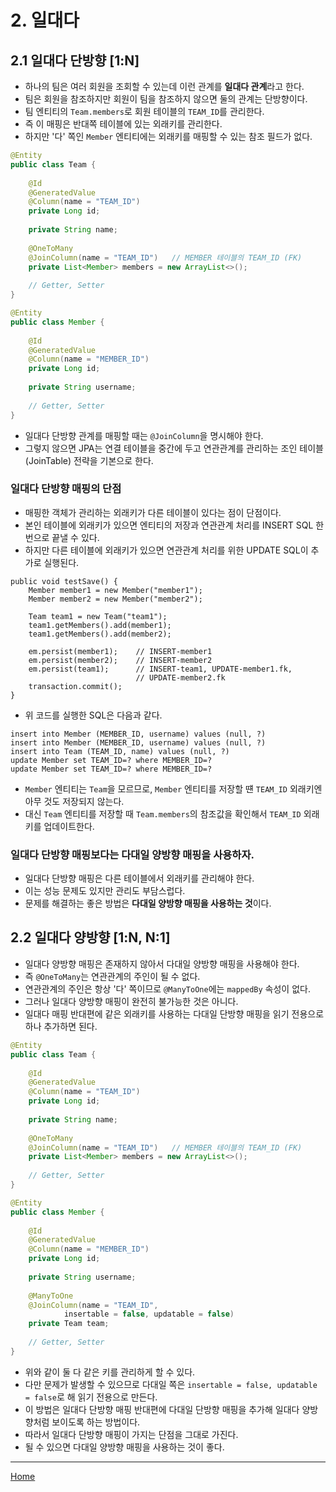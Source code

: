 # 2. 일대다

## 2.1 일대다 단방향 [1:N]

- 하나의 팀은 여러 회원을 조회할 수 있는데 이런 관계를 **일대다 관계**라고 한다.
- 팀은 회원을 참조하지만 회원이 팀을 참조하지 않으면 둘의 관계는 단방향이다.
- 팀 엔티티의 `Team.members`로 회원 테이블의 `TEAM_ID`를 관리한다.
- 즉 이 매핑은 반대쪽 테이블에 있는 외래키를 관리한다.
- 하지만 '다' 쪽인 `Member` 엔티티에는 외래키를 매핑할 수 있는 참조 필드가 없다.

```java
@Entity
public class Team {
    
    @Id
    @GeneratedValue
    @Column(name = "TEAM_ID")
    private Long id;
    
    private String name;
    
    @OneToMany
    @JoinColumn(name = "TEAM_ID")   // MEMBER 테이블의 TEAM_ID (FK)
    private List<Member> members = new ArrayList<>();
    
    // Getter, Setter
}
```

```java
@Entity
public class Member {
    
    @Id
    @GeneratedValue
    @Column(name = "MEMBER_ID")
    private Long id;
    
    private String username;
    
    // Getter, Setter
}
```

- 일대다 단방향 관계를 매핑할 때는 `@JoinColumn`을 명시해야 한다.
- 그렇지 않으면 JPA는 연결 테이블을 중간에 두고 연관관계를 관리하는 조인 테이블(JoinTable) 전략을 기본으로 한다.


### 일대다 단방향 매핑의 단점

- 매핑한 객체가 관리하는 외래키가 다른 테이블이 있다는 점이 단점이다.
- 본인 테이블에 외래키가 있으면 엔티티의 저장과 연관관계 처리를 INSERT SQL 한 번으로 끝낼 수 있다.
- 하지만 다른 테이블에 외래키가 있으면 연관관계 처리를 위한 UPDATE SQL이 추가로 실행된다.

```
public void testSave() {
    Member member1 = new Member("member1");
    Member member2 = new Member("member2");
    
    Team team1 = new Team("team1");
    team1.getMembers().add(member1);
    team1.getMembers().add(member2);
    
    em.persist(member1);    // INSERT-member1
    em.persist(member2);    // INSERT-member2
    em.persist(team1);      // INSERT-team1, UPDATE-member1.fk,
                            // UPDATE-member2.fk
    transaction.commit();
}
```

- 위 코드를 실행한 SQL은 다음과 같다.

```
insert into Member (MEMBER_ID, username) values (null, ?)
insert into Member (MEMBER_ID, username) values (null, ?)
insert into Team (TEAM_ID, name) values (null, ?)
update Member set TEAM_ID=? where MEMBER_ID=?
update Member set TEAM_ID=? where MEMBER_ID=?
```

- `Member` 엔티티는 `Team`을 모르므로, `Member` 엔티티를 저장할 떈 `TEAM_ID` 외래키엔 아무 것도 저장되지 않는다.
- 대신 `Team` 엔티티를 저장할 때 `Team.members`의 참조값을 확인해서 `TEAM_ID` 외래키를 업데이트한다.

### 일대다 단방향 매핑보다는 다대일 양방향 매핑을 사용하자.

- 일대다 단방향 매핑은 다른 테이블에서 외래키를 관리해야 한다.
- 이는 성능 문제도 있지만 관리도 부담스럽다.
- 문제를 해결하는 좋은 방법은 **다대일 양방향 매핑을 사용하는 것**이다.


## 2.2 일대다 양방향 [1:N, N:1]

- 일대다 양방향 매핑은 존재하지 않아서 다대일 양방향 매핑을 사용해야 한다.
- 즉 `@OneToMany`는 연관관계의 주인이 될 수 없다.
- 연관관계의 주인은 항상 '다' 쪽이므로 `@ManyToOne`에는 `mappedBy` 속성이 없다.
- 그러나 일대다 양방향 매핑이 완전히 불가능한 것은 아니다.
- 일대다 매핑 반대편에 같은 외래키를 사용하는 다대일 단방향 매핑을 읽기 전용으로 하나 추가하면 된다.

```java
@Entity
public class Team {
    
    @Id
    @GeneratedValue
    @Column(name = "TEAM_ID")
    private Long id;
    
    private String name;
    
    @OneToMany
    @JoinColumn(name = "TEAM_ID")   // MEMBER 테이블의 TEAM_ID (FK)
    private List<Member> members = new ArrayList<>();
    
    // Getter, Setter
}
```

```java
@Entity
public class Member {
    
    @Id
    @GeneratedValue
    @Column(name = "MEMBER_ID")
    private Long id;
    
    private String username;
    
    @ManyToOne
    @JoinColumn(name = "TEAM_ID", 
            insertable = false, updatable = false)
    private Team team;
    
    // Getter, Setter
}
```

- 위와 같이 둘 다 같은 키를 관리하게 할 수 있다.
- 다만 문제가 발생할 수 있으므로 다대일 쪽은 `insertable = false, updatable = false`로 해 읽기 전용으로 만든다.
- 이 방법은 일대다 단방향 매핑 반대편에 다대일 단방향 매핑을 추가해 일대다 양방향처럼 보이도록 하는 방법이다.
- 따라서 일대다 단방향 매핑이 가지는 단점을 그대로 가진다.
- 될 수 있으면 다대일 양방향 매핑을 사용하는 것이 좋다.

-----
[Home](./index.md)
